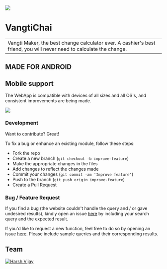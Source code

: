 # ![](https://github.com/AhmedAwsaf/VangtiChai/VANGTICHAI.jpg)
# VangtiChai
 
<table>
<tr>
<td>
  Vangti Maker, the best change calculator ever. A cashier's best friend, you will never need to calculate the change.
</td>
</tr>
</table>


## MADE FOR ANDROID


## Mobile support
The WebApp is compatible with devices of all sizes and all OS's, and consistent improvements are being made.

![](https://github.com/AhmedAwsaf/VangtiChai/Landscape.jpg)

### Development
Want to contribute? Great!

To fix a bug or enhance an existing module, follow these steps:

- Fork the repo
- Create a new branch (`git checkout -b improve-feature`)
- Make the appropriate changes in the files
- Add changes to reflect the changes made
- Commit your changes (`git commit -am 'Improve feature'`)
- Push to the branch (`git push origin improve-feature`)
- Create a Pull Request 

### Bug / Feature Request

If you find a bug (the website couldn't handle the query and / or gave undesired results), kindly open an issue [here](https://github.com/AhmedAwsaf/VangtiChai/issues/new) by including your search query and the expected result.

If you'd like to request a new function, feel free to do so by opening an issue [here](https://github.com/AhmedAwsaf/VangtiChai/issues/new). Please include sample queries and their corresponding results.

## Team

[![Harsh Vijay](https://avatars.githubusercontent.com/u/32099454?v=3&s=144)](https://github.com/AhmedAwsaf)


